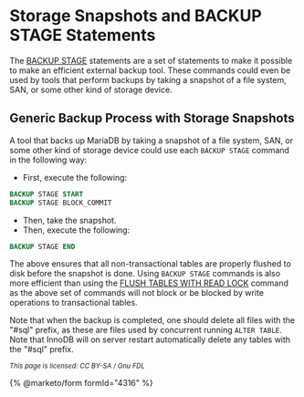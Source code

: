 
# Storage Snapshots and BACKUP STAGE Statements


The [BACKUP STAGE](backup-stage.md) statements are a set of statements to make it possible to make an efficient external backup tool. These commands could even be used by tools that perform backups by taking a snapshot of a file system, SAN, or some other kind of storage device.


## Generic Backup Process with Storage Snapshots

A tool that backs up MariaDB by taking a snapshot of a file system, SAN, or some other kind of storage device could use each `BACKUP STAGE` command in the following way:

* First, execute the following:

```sql
BACKUP STAGE START
BACKUP STAGE BLOCK_COMMIT
```

* Then, take the snapshot.
* Then, execute the following:

```sql
BACKUP STAGE END
```

The above ensures that all non-transactional tables are properly flushed to disk before the snapshot is done. Using `BACKUP STAGE` commands is also more efficient than using the [FLUSH TABLES WITH READ LOCK](../flush-commands/flush.md) command as the above set of commands will not block or be blocked by write operations to transactional tables.

Note that when the backup is completed, one should delete all files with the "#sql" prefix, as these are files used by concurrent running `ALTER TABLE`. Note that InnoDB will on server restart automatically delete any tables with the "#sql" prefix.

<sub>_This page is licensed: CC BY-SA / Gnu FDL_</sub>

{% @marketo/form formId="4316" %}
